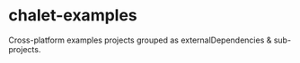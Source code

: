 # chalet-examples

Cross-platform examples projects grouped as externalDependencies & sub-projects.

